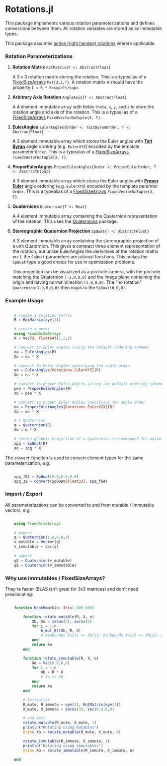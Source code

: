 # Rotations.jl

This package implements various rotation parameterizations and defines conversions between them.  All rotation variables are stored as as immutable types.

This package assumes [active (right handed) rotations](https://en.wikipedia.org/wiki/Active_and_passive_transformation) wheere applicable.

### Rotation Parameterizations

1. **Rotation Matrix** `RotMatrix{T <: AbstractFloat}`

    A 3 x 3 rotation matrix storing the rotation.  This is a typealias of a [FixedSizeArrays](https://github.com/SimonDanisch/FixedSizeArrays.jl) `Mat{3,3,T}`.  A rotation matrix `R` should have the property `I = R * R<sup>T</sup>`.



2. **Arbitrary Axis Rotation** `AngleAxis{T <: AbstractFloat}`

    A 4 element immutable array with fields `theta`, `x`, `y`, and `z` to store the rotation angle and axis of the rotation.  This is a typealias of a [FixedSizeArrays](https://github.com/SimonDanisch/FixedSizeArrays.jl) `FixedVectorNoTuple{4, T}`.



3. **EulerAngles** `EulerAngles{Order <: TaitByranOrder, T <: AbstractFloat}`

    A 3 element immutable array which stores the Euler angles with [**Tait Byran**](https://en.wikipedia.org/wiki/Euler_angles#Tait.E2.80.93Bryan_angles) angle ordering (e.g. `EulerXYZ`) encoded by the template parameter `Order`.   This is a typealias of a [FixedSizeArrays](https://github.com/SimonDanisch/FixedSizeArrays.jl) `FixedVectorNoTuple{3, T}`.



4. **ProperEulerAngles** `ProperEulerAngles{Order <: ProperEulerOrder, T <: AbstractFloat}`

    A 3 element immutable array which stores the Euler angles with [**Proper Euler**](https://en.wikipedia.org/wiki/Euler_angles#Conventions) angle ordering (e.g. `EulerXYX`) encoded by the template paramter `Order`.   This is a typealias of a [FixedSizeArrays](https://github.com/SimonDanisch/FixedSizeArrays.jl) `FixedVectorNoTuple{3, T}`.



5. **Quaternions** `Quaternion{T <: Real}`

    A 4 element immutable array containing the Quaternion representation of the rotation.  This uses the [Quaternions](https://github.com/JuliaGeometry/Quaternions.jl) package.



6. **Stereographic Quaternion Projection** `SpQuat{T <: AbstractFloat}`

    A 3 element immutable array containing the stereographic projection of a unit Quaternion.  This gives a compact three element representation of the rotation, but unlike EulerAngles the derivitives of the rotation matrix w.r.t. the `SpQuat` parameters are rational functions.  This makes the `SpQuat` type a good choice for use in optimization problems.

    This projection can be visualized as a pin hole camera, with the pin hole matching the Quaternion `[-1,0,0,0]` and the image plane containing the origin and having normal direction `[1,0,0,0]`.  The "no rotation" `Quaternion(1.0,0,0,0)` then maps to the `SpQuat(0,0,0)`




### Example Usage

```julia

    # create a rotation matrix
    R = RotMatrix(eye(3))

    # create a point
    using FixedSizeArrays
    X = Vec{3, Float64}(1,2,3)

    # convert to Euler Angles (using the default ordering scheme)
    ea = EulerAngles(R)
    Xo = ea * X

    # convert to Euler Angles specifying the angle order
    ea = EulerAngles{Rotations.EulerXYZ}(R)
    Xo = ea * X

    # convert to proper Euler Angles (using the default ordering scheme)
    pea = ProperEulerAngles(R)
    Xo = pea * X

    # convert to proper Euler Angles specifying the angle order
    ea = ProperEulerAngles{Rotations.EulerXYX}(R)
    Xo = ea * X

    # a Quaternion
    q = Quaternion(R)
    Xo = q * X

    # Stereo graphic projection of a quaternion (recommended for optimization problems)
    spq = SpQuat(R)
    Xo = spq * X

```

The `convert` function is used to convert element types for the same parameterization, e.g.

```julia

    spq_f64 = SpQuat(0.0,0.0,0.0)
    spq_32 = convert(SpQuat{Float32}, spq_f64)

```



### Import / Export

All parameterizations can be converted to and from mutable / immutable vectors, e.g.

```julia

    using FixedSizeArrays

    # export
    q = Quaternion(1.0,0,0,0)
    v_mutable = Vector(q)
    v_immutable = Vec(q)
    
    # import
    q2 = Quaternion(v_mutable)
    q2 = Quaternion(v_immutable)

```


### Why use immutables / FixedSizeArrays?

They're faster (BLAS isn't great for 3x3 matrices) and don't need preallocating:

```julia

    function benchmark(n::Int=1_000_000)

        function rotate_mutable(R, X, n)
            Xb, Xo = zeros(3), zeros(3)
            for i = 1:n
                A_mul_B!(Xb, R, X)
                # @inbounds Xo[1] += Xb[1]; @inbounds Xo[2] += Xb[2]; @inbounds Xo[3] += Xb[3];  
            end
            return Xo
        end   

        function rotate_immutable(R, X, n)
            Xo = Vec(0.0,0,0)
            for i = 1:n
                Xb = R * X
                # Xo += Xb
            end
            return Xo
        end

        # Initialise
        R_mute, R_immute = eye(3), RotMatrix(eye(3))
        X_mute, X_immute = zeros(3), Vec(0.0,0,0)

        # and test
        rotate_mutable(R_mute, X_mute, 1)
        println("Rotating using mutables")
        @time Xo = rotate_mutable(R_mute, X_mute, n)

        rotate_immutable(R_immute, X_immute, 1)
        println("Rotating using immutables")
        @time Xo = rotate_immutable(R_immute, X_immute, n)

    end

```



